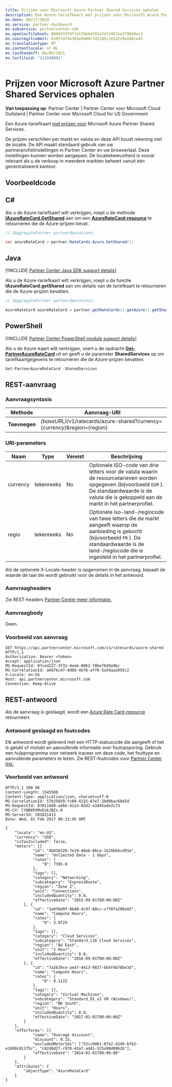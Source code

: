 ```yaml
---
title: Prijzen voor Microsoft Azure Partner Shared Services ophalen
description: Een Azure-tariefkaart met prijzen voor Microsoft Azure Partner Shared Services.
ms.date: 09/17/2019
ms.service: partner-dashboard
ms.subservice: partnercenter-sdk
ms.openlocfilehash: 0008d7474f7e57bbbd765afdf2487ee279848ac3
ms.sourcegitcommit: b307fd75e305e0a88cfd1182cc01d2c9a108ce45
ms.translationtype: MT
ms.contentlocale: nl-NL
ms.lasthandoff: 06/06/2021
ms.locfileid: "111548801"
---
```

# <a name="get-prices-for-microsoft-azure-partner-shared-services"></a>Prijzen voor Microsoft Azure Partner Shared Services ophalen

**Van toepassing op**: Partner Center | Partner Center voor Microsoft Cloud Duitsland | Partner Center voor Microsoft Cloud for US Government

Een Azure-tariefkaart [met prijzen voor](azure-rate-card-resources.md) Microsoft Azure Partner Shared Services.

De prijzen verschillen per markt en valuta en deze API houdt rekening met de locatie. De API maakt standaard gebruik van uw partnerprofielinstellingen in Partner Center en uw browsertaal. Deze instellingen kunnen worden aangepast. De locatiebewustheid is vooral relevant als u de verkoop in meerdere markten beheert vanuit één gecentraliseerd kantoor.

## <a name="example-code"></a>Voorbeeldcode

## <a name="c"></a>C\#

Als u de Azure-tariefkaart wilt verkrijgen, roept u de methode [**IAzureRateCard.GetShared**](/dotnet/api/microsoft.store.partnercenter.ratecards.iazureratecard.getshared) aan om een [**AzureRateCard-resource**](/dotnet/api/microsoft.store.partnercenter.models.ratecards.azureratecard) te retourneren die de Azure-prijzen bevat.

```csharp
// IAggregatePartner partnerOperations;

var azureRateCard = partner.RateCards.Azure.GetShared();
```

## <a name="java"></a>Java

[!INCLUDE [Partner Center Java SDK support details](../includes/java-sdk-support.md)]

Als u de Azure-tariefkaart wilt verkrijgen, roept u de functie **IAzureRateCard.getShared** aan om details van de tariefkaart te retourneren die de Azure-prijzen bevatten.

```java
// IAggregatePartner partnerOperations;

AzureRateCard azureRateCard = partner.getRateCards().getAzure().getShared();
```

## <a name="powershell"></a>PowerShell

[!INCLUDE [Partner Center PowerShell module support details](../includes/powershell-module-support.md)]

Als u de Azure-kaart wilt verkrijgen, voert u de opdracht [**Get-PartnerAzureRateCard**](https://github.com/Microsoft/Partner-Center-PowerShell/blob/master/docs/help/Get-PartnerAzureRateCard.md) uit en geeft u de parameter **SharedServices** op om tariefkaartgegevens te retourneren die de Azure-prijzen bevatten.

```powershell
Get-PartnerAzureRateCard -SharedServices
```

## <a name="rest-request"></a>REST-aanvraag

### <a name="request-syntax"></a>Aanvraagsyntaxis

| Methode  | Aanvraag-URI                                                               |
|---------|---------------------------------------------------------------------------|
| **Toevoegen** | *{baseURL}*/v1/ratecards/azure-shared?currency={currency}&region={region} |

### <a name="uri-parameters"></a>URI-parameters

| Naam     | Type   | Vereist | Beschrijving                                                                                                                                                                               |
|----------|--------|----------|-------------------------------------------------------------------------------------------------------------------------------------------------------------------------------------------|
| currency | tekenreeks | No       | Optionele ISO-code van drie letters voor de valuta waarin de resourcetarieven worden opgegeven (bijvoorbeeld `EUR` ). De standaardwaarde is de valuta die is gekoppeld aan de markt in het partnerprofiel. |
| regio   | tekenreeks | No       | Optionele iso-land-/regiocode van twee letters die de markt aangeeft waarop de aanbieding is gekocht (bijvoorbeeld `FR` ). De standaardwaarde is de land-/regiocode die is ingesteld in het partnerprofiel.        |

Als de optionele X-Locale-header is opgenomen in de aanvraag, bepaalt de waarde de taal die wordt gebruikt voor de details in het antwoord.

### <a name="request-headers"></a>Aanvraagheaders

Zie REST-headers [Partner Center meer informatie.](headers.md)

### <a name="request-body"></a>Aanvraagbody

Geen.

### <a name="request-example"></a>Voorbeeld van aanvraag

```http
GET https://api.partnercenter.microsoft.com/v1/ratecards/azure-shared HTTP/1.1
Authorization: Bearer <token>
Accept: application/json
MS-RequestId: 07ced227-3f32-4eeb-8062-f0bef849a9bc
MS-CorrelationId: a687bc47-8d08-4b78-aff6-5a59aa2055c2
X-Locale: en-US
Host: api.partnercenter.microsoft.com
Connection: Keep-Alive
```

## <a name="rest-response"></a>REST-antwoord

Als de aanvraag is geslaagd, wordt een [Azure Rate Card-resource](azure-rate-card-resources.md) retourneert.

### <a name="response-success-and-error-codes"></a>Antwoord geslaagd en foutcodes

Elk antwoord wordt geleverd met een HTTP-statuscode die aangeeft of het is gelukt of mislukt en aanvullende informatie over foutopsporing. Gebruik een hulpprogramma voor netwerk traceer om deze code, het fouttype en aanvullende parameters te lezen. Zie REST-foutcodes voor [Partner Center lijst.](error-codes.md)

### <a name="response-example"></a>Voorbeeld van antwoord

```http
HTTP/1.1 200 OK
Content-Length: 1545508
Content-Type: application/json; charset=utf-8
MS-CorrelationId: 57b25659-fc00-4215-87e7-2b09bac6845d
MS-RequestId: 870118d0-adbb-41a3-82d2-a3d45ade3c73
MS-CV: CYBB8PXMsEukJBIn.0
MS-ServerId: 201021413
Date: Wed, 01 Feb 2017 00:13:45 GMT

{
    "locale": "en-US",
    "currency": "USD",
    "isTaxIncluded": false,
    "meters": [{
            "id": "4b836326-7e19-46e6-8bce-1b19bb6cd91e",
            "name": "Unlimited Data - 1 Gbps",
            "rates": {
                "0": 7395.0
            },
            "tags": [],
            "category": "Networking",
            "subcategory": "ExpressRoute",
            "region": "Zone 2",
            "unit": "Connections",
            "includedQuantity": 0.0,
            "effectiveDate": "2015-09-01T00:00:00Z"
        }, {
            "id": "1e8f6d9f-8b40-4c97-80cc-cff87a290a93",
            "name": "Compute Hours",
            "rates": {
                "0": 3.9729
            },
            "tags": [],
            "category": "Cloud Services",
            "subcategory": "Standard_L16 Cloud Services",
            "region": "AU East",
            "unit": "1 Hour",
            "includedQuantity": 0.0,
            "effectiveDate": "2016-09-01T00:00:00Z"
        }, {
            "id": "7a2639ce-ae47-4413-9837-6b4f4b78be3d",
            "name": "Compute Hours",
            "rates": {
                "0": 0.1122
            },
            "tags": [],
            "category": "Virtual Machines",
            "subcategory": "Standard_D1_v2 VM (Windows)",
            "region": "BR South",
            "unit": "Hours",
            "includedQuantity": 0.0,
            "effectiveDate": "2017-01-01T00:00:00Z"
        }
    ],
    "offerTerms": [{
            "name": "Overage discount",
            "discount": 0.15,
            "excludedMeterIds": ["53cc0061-0fe2-4249-bf62-e1008c811f5c", "c82dbd27-c978-43a7-ad41-525a90d8962b"],
            "effectiveDate": "2014-01-01T00:00:00"
        }
    ],
    "attributes": {
        "objectType": "AzureRateCard"
    }
}
```
